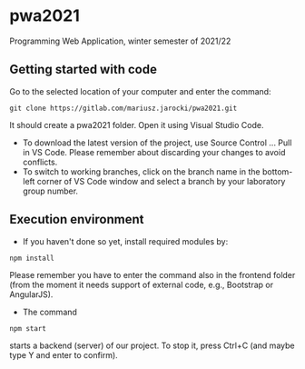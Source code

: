 # pwa2021
Programming Web Application, winter semester of 2021/22


## Getting started with code

Go to the selected location of your computer and enter the command:
```
git clone https://gitlab.com/mariusz.jarocki/pwa2021.git
```
It should create a pwa2021 folder. Open it using Visual Studio Code.

* To download the latest version of the project, use Source Control ... Pull in VS Code. Please remember about discarding your changes to avoid conflicts.
* To switch to working branches, click on the branch name in the bottom-left corner of VS Code window and select a branch by your laboratory group number.

## Execution environment

* If you haven't done so yet, install required modules by:
```
npm install
```
Please remember you have to enter the command also in the frontend folder (from the moment it needs support of external code, e.g., Bootstrap or AngularJS).
* The command
```
npm start
```
starts a backend (server) of our project. To stop it, press Ctrl+C (and maybe type Y and enter to confirm).
